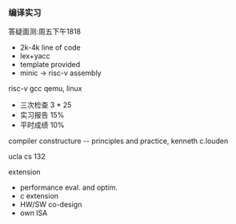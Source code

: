 ### 编译实习

答疑面测:周五下午1818

- 2k-4k line of code
- lex+yacc
- template provided
- minic -> risc-v assembly

risc-v gcc qemu, linux

- 三次检查 3 * 25
- 实习报告 15%
- 平时成绩 10%

compiler constructure -- principles and practice, kenneth c.louden

ucla cs 132

extension
- performance eval. and optim.
- c extension
- HW/SW co-design
- own ISA
